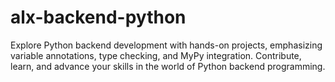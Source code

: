 # alx-backend-python
Explore Python backend development with hands-on projects, emphasizing variable annotations, type checking, and MyPy integration. Contribute, learn, and advance your skills in the world of Python backend programming.
